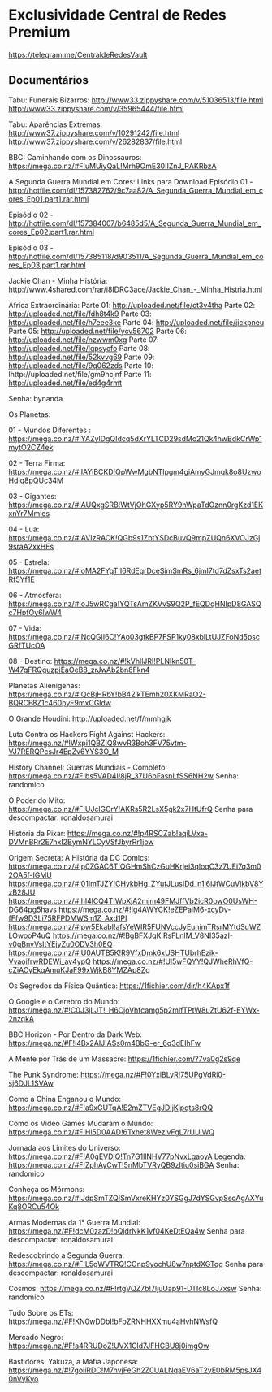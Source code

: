Exclusividade Central de Redes Premium
=======
https://telegram.me/CentraldeRedesVault



## Documentários

Tabu: Funerais Bizarros:
http://www33.zippyshare.com/v/51036513/file.html
http://www33.zippyshare.com/v/35965444/file.html

Tabu: Aparências Extremas:
http://www37.zippyshare.com/v/10291242/file.html
http://www37.zippyshare.com/v/26282837/file.html

BBC: Caminhando com os Dinossauros:
https://mega.co.nz/#F!uMUiyQaL!Mrh9OmE30IIZnJ_RAKRbzA

A Segunda Guerra Mundial em Cores:
Links para Download
Episódio 01 - http://hotfile.com/dl/157382762/9c7aa82/A_Segunda_Guerra_Mundial_em_cores_Ep01.part1.rar.html

Episódio 02 - http://hotfile.com/dl/157384007/b6485d5/A_Segunda_Guerra_Mundial_em_cores_Ep02.part1.rar.html

Episódio 03 - http://hotfile.com/dl/157385118/d903511/A_Segunda_Guerra_Mundial_em_cores_Ep03.part1.rar.html

Jackie Chan - Minha História:
http://www.4shared.com/rar/i8IDRC3ace/Jackie_Chan_-_Minha_Histria.html

África Extraordinária:
Parte 01: http://uploaded.net/file/ct3v4tha
Parte 02: http://uploaded.net/file/fdh8t4k9
Parte 03: http://uploaded.net/file/h7eee3ke
Parte 04: http://uploaded.net/file/jickpneu
Parte 05: http://uploaded.net/file/ycv56702
Parte 06: http://uploaded.net/file/nzwwm0xg
Parte 07: http://uploaded.net/file/lqpsycfo
Parte 08: http://uploaded.net/file/52kvvg69
Parte 09: http://uploaded.net/file/9q062zds
Parte 10: lhttp://uploaded.net/file/gm9hcjnf
Parte 11: http://uploaded.net/file/ed4g4rmt

Senha: bynanda


Os Planetas:

01 - Mundos Diferentes :
https://mega.co.nz/#!YAZylDgQ!dcq5dXrYLTCD29sdMo21Qk4hwBdkCrWp1mytO2CZ4ek

02 - Terra Firma:
https://mega.co.nz/#!IAYiBCKD!QpWwMgbNTlpgm4giAmyGJmqk8o8UzwoHdIq8pQUc34M

03 - Gigantes:
https://mega.co.nz/#!AUQxgSRB!WtVjOhGXyp5RY9hWpaTdOznn0rgKzd1EKxnYr7Mmies

04 - Lua:
https://mega.co.nz/#!AVIzRACK!QGb9s1ZbtYSDcBuvQ9mpZUQn6XVOJzGj9sraA2xxHEs

05 - Estrela:
https://mega.co.nz/#!oMA2FYgT!I6RdEgrDceSimSmRs_6jml7td7dZsxTs2aetRf5Yf1E

06 - Atmosfera:
https://mega.co.nz/#!oJ5wRCga!YQTsAmZKVvS9Q2P_fEQDqHNIpD8GASQc7HpfOy6lwW4

07 - Vida:
https://mega.co.nz/#!NcQGlI6C!YAo03gtkBP7FSP1ky08xblLtUJZFoNd5pscGRfTUcOA

08 - Destino:
https://mega.co.nz/#!kVhllJRI!PLNIkn50T-W47gFRQguzpiEaOeB8_zrJwAb2bn8Fkn4


Planetas Alienígenas:
https://mega.co.nz/#!QcBjHRbY!bB42lkTEmh20XKMRaO2-BQRCF8Z1c460pyF9mxCGldw

O Grande Houdini:
http://uploaded.net/f/mmhgjk

Luta Contra os Hackers
Fight Against Hackers:
https://mega.nz/#!Wxpi1QBZ!Q8wvR3Boh3FV75vtm-VJ7RERQPcsJr4EpZv6YYS3O_M

History Channel: Guerras Mundiais - Completo:
https://mega.co.nz/#F!bs5VAD4I!8jR_37U6bFasnLfSS6NH2w
Senha: randomico

O Poder do Mito:
https://mega.co.nz/#F!UJclGCrY!AKRs5R2LsX5gk2x7HtUfrQ
Senha para descompactar: ronaldosamurai

História da Pixar:
https://mega.co.nz/#!p4RSCZab!aqiLVxa-DVMnBRr2E7nxI2BymNYLCyVSfJbyrRr1jow

Origem Secreta: A História da DC Comics:
https://mega.co.nz/#!p0ZGAC6T!QGHmShCzGuHKrjei3qloqC3z7UEi7q3m02OA5f-IGMU
https://mega.co.nz/#!01ImTJZY!CHykbHg_ZYutJLusIDd_n1i6iJtWCuVjkbV8YzB28JU
https://mega.co.nz/#!hl4lCQ4T!WpXjA2mjm49FMJffVb2icR0owO0UsWH-DG64pg5havs
https://mega.co.nz/#!Ig4AWYCK!eZEPaiM6-xcyDv-fFfw9D3Li75RFPDMWSm1Z_Axd1PI
https://mega.co.nz/#!pw5EkabI!afsYeWIR5FUNVccJyEunimTRsrMYtdSuWZLOwooP4uQ
https://mega.co.nz/#!BgBFXJqK!RsFLnlM_V8NI35azI-v0gBnyVsltYEjyZu0ODV3h0EQ
https://mega.co.nz/#!U0AUTB5K!R9VfxDmk6xUSHTUbrhEzik-VvaoifrwRDEWi_av4ypQ
https://mega.co.nz/#!Ul5wFQYY!QJWheRhVfQ-cZiACyEkqAmuKJaF99xWjkB8YMZAp8Zg

Os Segredos da Física Quântica:
https://1fichier.com/dir/h4KApx1f

O Google e o Cerebro do Mundo:
https://mega.nz/#!C0J3jLJT!_H6CjoVhfcamg5p2mIfTPtW8uZtU62f-EYWx-2nzqkA

BBC Horizon - Por Dentro da Dark Web:
https://mega.nz/#F!i4Bx2AIJ!ASs0m4BbG-er_6q3dEIhFw

A Mente por Trás de um Massacre:
https://1fichier.com/?7va0g2s9qe

The Punk Syndrome:
https://mega.nz/#F!0YxlBLyR!75UPgVdRi0-sj6DJL1SVAw

Como a China Enganou o Mundo:
https://mega.co.nz/#F!a9xGUTqA!E2mZTVEgJDIjKjpqts8rQQ

Como os Video Games Mudaram o Mundo:
https://mega.co.nz/#F!Hl5D0AAD!6Txhet8WezivFgL7rUUiWQ

Jornada aos Limites do Universo:
https://mega.co.nz/#F!A0gEVDjQ!Tn7G1llNHV77pNvxLgaoyA
Legenda: https://mega.co.nz/#F!ZphAyCwT!5nMbTVRyQB9zItiu0siBGA
Senha: randomico

Conheça os Mórmons:
https://mega.co.nz/#!JdpSmTZQ!SmVxreKHYz0YSGgJ7dYSGvpSsoAgAXYuKq8ORCu54Ok

Armas Modernas da 1° Guerra Mundial:
https://mega.nz/#F!dcM0zazD!bQjdrNkK1vf04KeDtEQa4w
Senha para descompactar: ronaldosamurai

Redescobrindo a Segunda Guerra:
https://mega.co.nz/#F!L5gWVTRQ!COnp9yochU8w7nptdXGTqg
Senha para descompactar: ronaldosamurai

Cosmos:
https://mega.co.nz/#F!rtgVQZ7b!7ljuUap91-DTIc8LoJ7xsw
Senha: randomico

Tudo Sobre os ETs:
https://mega.nz/#F!KN0wDDbI!bFpZRNHHXXmu4aHvhNWsfQ

Mercado Negro:
https://mega.nz/#F!a4RRUDoZ!UVX1Cld7JFHCBU8j0imgOw

Bastidores: Yakuza, a Máfia Japonesa:
https://mega.nz/#!7goiiRDC!M7nvjFeGh2Z0UALNqaEV6aT2yE0bRM5psJX40nVyKyo

